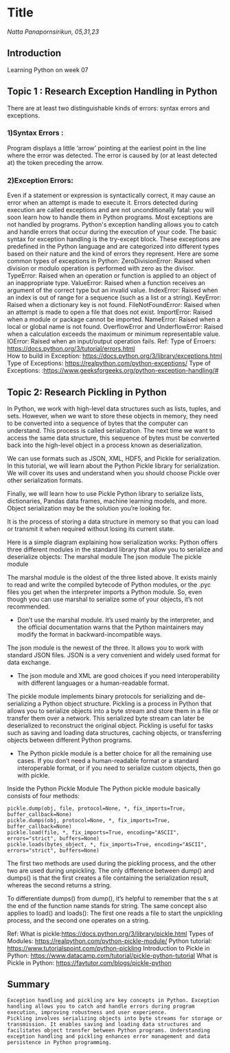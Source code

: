 # Title
*Natta Panapornsirikun, 05,31,23*

## Introduction
Learning Python on week 07

## Topic 1 : Research Exception Handling in Python
There are at least two distinguishable kinds of errors: syntax errors and exceptions.

### 1)Syntax Errors :
Program displays a little ‘arrow’ pointing at the earliest point in the line where the error was detected. The error is caused by (or at least detected at) the token preceding the arrow.

### 2)Exception Errors:
Even if a statement or expression is syntactically correct, it may cause an error when an attempt is made to execute it. Errors detected during execution are called exceptions and are not unconditionally fatal: you will soon learn how to handle them in Python programs. Most exceptions are not handled by programs.
Python's exception handling allows you to catch and handle errors that occur during the execution of your code. The basic syntax for exception handling is the try-except block.
These exceptions are predefined in the Python language and are categorized into different types based on their nature and the kind of errors they represent. Here are some common types of exceptions in Python:
    ZeroDivisionError: Raised when division or modulo operation is performed with zero as the divisor.
    TypeError: Raised when an operation or function is applied to an object of an inappropriate type.
    ValueError: Raised when a function receives an argument of the correct type but an invalid value.
    IndexError: Raised when an index is out of range for a sequence (such as a list or a string).
    KeyError: Raised when a dictionary key is not found.
    FileNotFoundError: Raised when an attempt is made to open a file that does not exist.
    ImportError: Raised when a module or package cannot be imported.
    NameError: Raised when a local or global name is not found.
    OverflowError and UnderflowError: Raised when a calculation exceeds the maximum or minimum representable value.
    IOError: Raised when an input/output operation fails.
Ref: Type of Erroers: https://docs.python.org/3/tutorial/errors.html   
     How to build in Exception: https://docs.python.org/3/library/exceptions.html
     Type of Exceptions: https://realpython.com/python-exceptions/
     Type of Exceptions: :https://www.geeksforgeeks.org/python-exception-handling/#
     
## Topic 2: Research Pickling in Python
In Python, we work with high-level data structures such as lists, tuples, and sets. However, when we want to store these objects in memory, they need to be converted into a sequence of bytes that the computer can understand. This process is called serialization. The next time we want to access the same data structure, this sequence of bytes must be converted back into the high-level object in a process known as deserialization.

We can use formats such as JSON, XML, HDF5, and Pickle for serialization. In this tutorial, we will learn about the Python Pickle library for serialization. We will cover its uses and understand when you should choose Pickle over other serialization formats. 

Finally, we will learn how to use Pickle Python library to serialize lists, dictionaries, Pandas data frames, machine learning models, and more.
Object serialization may be the solution you’re looking for.

It is the process of storing a data structure in memory so that you can load or transmit it when required without losing its current state.

Here is a simple diagram explaining how serialization works:
Python offers three different modules in the standard library that allow you to serialize and deserialize objects:
    The marshal module
    The json module
    The pickle module
    
The marshal module is the oldest of the three listed above. It exists mainly to read and write the compiled bytecode of Python modules, or the .pyc files you get when the interpreter imports a Python module. So, even though you can use marshal to serialize some of your objects, it’s not recommended.
- Don’t use the marshal module. It’s used mainly by the interpreter, and the official documentation warns that the Python maintainers may modify the format in backward-incompatible ways.

The json module is the newest of the three. It allows you to work with standard JSON files. JSON is a very convenient and widely used format for data exchange.
- The json module and XML are good choices if you need interoperability with different languages or a human-readable format.
 
The pickle module implements binary protocols for serializing and de-serializing a Python object structure. Pickling is a process in Python that allows you to serialize objects into a byte stream and store them in a file or transfer them over a network. This serialized byte stream can later be deserialized to reconstruct the original object. Pickling is useful for tasks such as saving and loading data structures, caching objects, or transferring objects between different Python programs.
- The Python pickle module is a better choice for all the remaining use cases. If you don’t need a human-readable format or a standard interoperable format, or if you need to serialize custom objects, then go with pickle.

Inside the Python Pickle Module
The Python pickle module basically consists of four methods:

    pickle.dump(obj, file, protocol=None, *, fix_imports=True, buffer_callback=None)
    pickle.dumps(obj, protocol=None, *, fix_imports=True, buffer_callback=None)
    pickle.load(file, *, fix_imports=True, encoding="ASCII", errors="strict", buffers=None)
    pickle.loads(bytes_object, *, fix_imports=True, encoding="ASCII", errors="strict", buffers=None)

The first two methods are used during the pickling process, and the other two are used during unpickling. The only difference between dump() and dumps() is that the first creates a file containing the serialization result, whereas the second returns a string.

To differentiate dumps() from dump(), it’s helpful to remember that the s at the end of the function name stands for string. The same concept also applies to load() and loads(): The first one reads a file to start the unpickling process, and the second one operates on a string.

Ref: What is pickle:https://docs.python.org/3/library/pickle.html
     Types of Modules: https://realpython.com/python-pickle-module/
     Python tutorial:  https://www.tutorialspoint.com/python-pickling
     Introduction to Pickle in Python:  https://www.datacamp.com/tutorial/pickle-python-tutorial
     What is Pickle in Python: https://favtutor.com/blogs/pickle-python

## Summary
    Exception handling and pickling are key concepts in Python. Exception handling allows you to catch and handle errors during program execution, improving robustness and user experience. 
    Pickling involves serializing objects into byte streams for storage or transmission. It enables saving and loading data structures and facilitates object transfer between Python programs. Understanding exception handling and pickling enhances error management and data persistence in Python programming.

